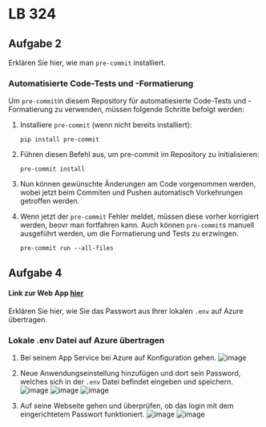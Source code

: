 # LB 324

## Aufgabe 2
Erklären Sie hier, wie man `pre-commit` installiert.

### Automatisierte Code-Tests und -Formatierung

Um `pre-commit`in diesem Repository für automatiesierte  Code-Tests und -Formatierung zu verwenden, müssen folgende Schritte befolgt werden:

1. Installiere `pre-commit` (wenn nicht bereits installiert):
   ```
   pip install pre-commit
2. Führen diesen Befehl aus, um pre-commit im Repository zu initialisieren:
   ```
   pre-commit install
3. Nun können gewünschte Änderungen am Code vorgenommen werden, wobei jetzt beim Commiten und Pushen automatisch Vorkehrungen getroffen werden.


4. Wenn jetzt der `pre-commit` Fehler meldet, müssen diese vorher korrigiert werden, beovr man fortfahren kann. Auch können `pre-commit`s manuell ausgeführt werden, um die Formatierung und Tests zu erzwingen.
   ```
   pre-commit run --all-files

## Aufgabe 4
#### Link zur Web App [hier](https://neigerfinnlb324.azurewebsites.net)

Erklären Sie hier, wie Sie das Passwort aus Ihrer lokalen `.env` auf Azure übertragen.

### Lokale .env Datei auf Azure übertragen

1. Bei seinem App Service bei Azure auf Konfiguration gehen.
   ![image](https://github.com/Kappa-X/NeigerFinnLB-324/assets/89085742/f6b3e627-dabf-404e-bd49-63a614225111)

2. Neue Anwendungseinstellung hinzufügen und dort sein Password, welches sich in der `.env` Datei befindet eingeben und speichern.
   ![image](https://github.com/Kappa-X/NeigerFinnLB-324/assets/89085742/1d811d68-8b4d-49b7-9a21-2f28b181bddc)
   ![image](https://github.com/Kappa-X/NeigerFinnLB-324/assets/89085742/a7a37fb2-d71e-4d45-913f-058d3db2b4d1)
   ![image](https://github.com/Kappa-X/NeigerFinnLB-324/assets/89085742/505285e9-f092-4c5e-8454-91d0ee604134)


4. Auf seine Webseite gehen und überprüfen, ob das login mit dem eingerichtetem Passwort funktioniert.
   ![image](https://github.com/Kappa-X/NeigerFinnLB-324/assets/89085742/cfa83b21-e087-4314-908c-d865658219ad)
   ![image](https://github.com/Kappa-X/NeigerFinnLB-324/assets/89085742/d22d19c6-cc71-4556-812b-51b2858b0542)




